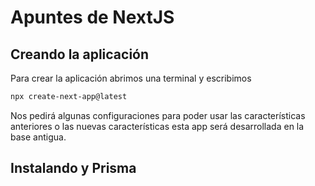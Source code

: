 # Apuntes de NextJS

## Creando la aplicación

Para crear la aplicación abrimos una terminal y escribimos

```bash
npx create-next-app@latest
```

Nos pedirá algunas configuraciones para poder usar las características anteriores o las nuevas características esta app será desarrollada en la base antigua.

## Instalando y Prisma

